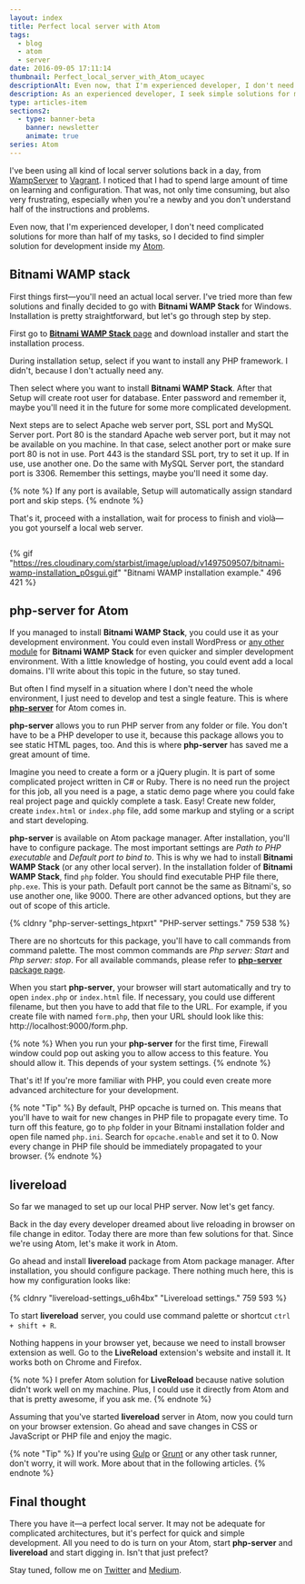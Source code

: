 ```yaml
---
layout: index
title: Perfect local server with Atom
tags:
  - blog
  - atom
  - server
date: 2016-09-05 17:11:14
thumbnail: Perfect_local_server_with_Atom_ucayec
descriptionAlt: Even now, that I'm experienced developer, I don't need complicated solutions for more than half of my tasks, so I decided to find simpler solution for development inside my Atom.
description: As an experienced developer, I seek simple solutions for most tasks and found them in Atom for streamlined development.
type: articles-item
sections2:
  - type: banner-beta
    banner: newsletter
    animate: true
series: Atom
---
```


I've been using all kind of local server solutions back in a day, from [WampServer](http://www.wampserver.com/en/) to [Vagrant](https://www.vagrantup.com/). I noticed that I had to spend large amount of time on learning and configuration. That was, not only time consuming, but also very frustrating, especially when you're a newby and you don't understand half of the instructions and problems.

<!-- more -->

Even now, that I'm experienced developer, I don't need complicated solutions for more than half of my tasks, so I decided to find simpler solution for development inside my [Atom](https://atom.io/).

## Bitnami WAMP stack

First things first—you'll need an actual local server. I've tried more than few solutions and finally decided to go with **Bitnami WAMP Stack** for Windows. Installation is pretty straightforward, but let's go through step by step.

First go to [**Bitnami WAMP Stack** page](https://bitnami.com/stack/wamp) and download installer and start the installation process.

During installation setup, select if you want to install any PHP framework. I didn't, because I don't actually need any.

Then select where you want to install **Bitnami WAMP Stack**. After that Setup will create root user for database. Enter password and remember it, maybe you'll need it in the future for some more complicated development.

Next steps are to select Apache web server port, SSL port and MySQL Server port. Port 80 is the standard Apache web server port, but it may not be available on you machine. In that case, select another port or make sure port 80 is not in use. Port 443 is the standard SSL port, try to set it up. If in use, use another one. Do the same with MySQL Server port, the standard port is 3306\. Remember this settings, maybe you'll need it some day.

{% note %}
If any port is available, Setup will automatically assign standard port and skip steps.
{% endnote %}

That's it, proceed with a installation, wait for process to finish and violà—you got yourself a local web server.

![]()

{% gif "https://res.cloudinary.com/starbist/image/upload/v1497509507/bitnami-wamp-installation_p0sgui.gif" "Bitnami WAMP installation example." 496 421 %}

## php-server for Atom

If you managed to install **Bitnami WAMP Stack**, you could use it as your development environment. You could even install WordPress or [any other module](https://bitnami.com/stack/wamp/modules) for **Bitnami WAMP Stack** for even quicker and simpler development environment. With a little knowledge of hosting, you could event add a local domains. I'll write about this topic in the future, so stay tuned.

But often I find myself in a situation where I don't need the whole environment, I just need to develop and test a single feature. This is where **[php-server](https://atom.io/packages/php-server)** for Atom comes in.

**php-server** allows you to run PHP server from any folder or file. You don't have to be a PHP developer to use it, because this package allows you to see static HTML pages, too. And this is where **php-server** has saved me a great amount of time.

Imagine you need to create a form or a jQuery plugin. It is part of some complicated project written in C# or Ruby. There is no need run the project for this job, all you need is a page, a static demo page where you could fake real project page and quickly complete a task. Easy! Create new folder, create `index.html` or `index.php` file, add some markup and styling or a script and start developing.

**php-server** is available on Atom package manager. After installation, you'll have to configure package. The most important settings are _Path to PHP executable_ and _Default port to bind to_. This is why we had to install **Bitnami WAMP Stack** (or any other local server). In the installation folder of **Bitnami WAMP Stack**, find `php` folder. You should find executable PHP file there, `php.exe`. This is your path. Default port cannot be the same as Bitnami's, so use another one, like 9000. There are other advanced options, but they are out of scope of this article.

{% cldnry "php-server-settings_htpxrt" "PHP-server settings." 759 538 %}

There are no shortcuts for this package, you'll have to call commands from command palette. The most common commands are _Php server: Start_ and _Php server: stop_. For all available commands, please refer to [**php-server** package page](https://atom.io/packages/php-server).

When you start **php-server**, your browser will start automatically and try to open `index.php` or `index.html` file. If necessary, you could use different filename, but then you have to add that file to the URL. For example, if you create file with named `form.php`, then your URL should look like this: http://localhost:9000/form.php.

{% note %}
When you run your **php-server** for the first time, Firewall window could pop out asking you to allow access to this feature. You should allow it. This depends of your system settings.
{% endnote %}

That's it! If you're more familiar with PHP, you could even create more advanced architecture for your development.

{% note "Tip" %}
By default, PHP opcache is turned on. This means that you'll have to wait for new changes in PHP file to propagate every time. To turn off this feature, go to `php` folder in your Bitnami installation folder and open file named `php.ini`. Search for `opcache.enable` and set it to 0\. Now every change in PHP file should be immediately propagated to your browser.
{% endnote %}

## livereload

So far we managed to set up our local PHP server. Now let's get fancy.

Back in the day every developer dreamed about live reloading in browser on file change in editor. Today there are more than few solutions for that. Since we're using Atom, let's make it work in Atom.

Go ahead and install **livereload** package from Atom package manager. After installation, you should configure package. There nothing much here, this is how my configuration looks like:

{% cldnry "livereload-settings_u6h4bx" "Livereload settings." 759 593 %}

To start **livereload** server, you could use command palette or shortcut `ctrl + shift + R`.

Nothing happens in your browser yet, because we need to install browser extension as well. Go to the **LiveReload** extension's website and install it. It works both on Chrome and Firefox.

{% note %}
I prefer Atom solution for **LiveReload** because native solution didn't work well on my machine. Plus, I could use it directly from Atom and that is pretty awesome, if you ask me.
{% endnote %}

Assuming that you've started **livereload** server in Atom, now you could turn on your browser extension. Go ahead and save changes in CSS or JavaScript or PHP file and enjoy the magic.

{% note "Tip" %}
If you're using [Gulp](http://gulpjs.com/) or [Grunt](http://gruntjs.com/) or any other task runner, don't worry, it will work. More about that in the following articles.
{% endnote %}

## Final thought

There you have it—a perfect local server. It may not be adequate for complicated architectures, but it's perfect for quick and simple development. All you need to do is turn on your Atom, start **php-server** and **livereload** and start digging in. Isn't that just prefect?

Stay tuned, follow me on [Twitter](https://twitter.com/malimirkeccita) and [Medium](https://medium.com/@malimirkeccita).
